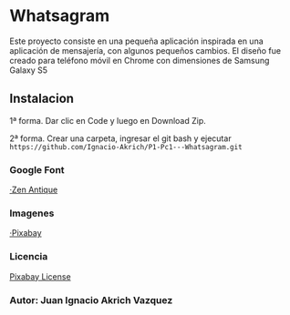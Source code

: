 # Whatsagram

Este proyecto consiste en una pequeña aplicación inspirada en una aplicación de mensajería, con algunos pequeños cambios. El diseño fue creado para teléfono móvil en Chrome con dimensiones de Samsung Galaxy S5

## Instalacion

1ª forma. Dar clic en Code y luego en Download Zip.

2ª forma. Crear una carpeta, ingresar el git bash y ejecutar
`https://github.com/Ignacio-Akrich/P1-Pc1---Whatsagram.git`

### Google Font

[·Zen Antique](https://fonts.google.com/specimen/Zen+Antique+Soft)

### Imagenes

[·Pixabay](https://pixabay.com/es/)

### Licencia

[Pixabay License](https://pixabay.com/es/service/license/)

### Autor: Juan Ignacio Akrich Vazquez